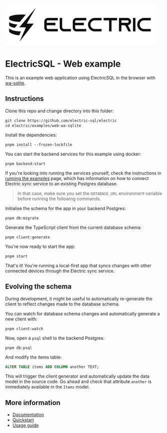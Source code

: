 <a href="https://electric-sql.com">
  <picture>
    <source media="(prefers-color-scheme: dark)"
        srcset="https://raw.githubusercontent.com/electric-sql/meta/main/identity/ElectricSQL-logo-light-trans.svg"
    />
    <source media="(prefers-color-scheme: light)"
        srcset="https://raw.githubusercontent.com/electric-sql/meta/main/identity/ElectricSQL-logo-black.svg"
    />
    <img alt="ElectricSQL logo"
        src="https://raw.githubusercontent.com/electric-sql/meta/main/identity/ElectricSQL-logo-black.svg"
    />
  </picture>
</a>

# ElectricSQL - Web example

This is an example web application using ElectricSQL in the browser with [wa-sqlite](https://github.com/rhashimoto/wa-sqlite).

## Instructions

Clone this repo and change directory into this folder:

```shell
git clone https://github.com/electric-sql/electric
cd electric/examples/web-wa-sqlite
```

Install the dependencies:

```shell
pnpm install --frozen-lockfile
```

You can start the backend services for this example using docker:

```shell
pnpm backend:start
```

If you're looking into running the services yourself, check the instructions in [running the examples](https://electric-sql.com/docs/examples/notes/running#running-your-own-postgres) page, which has information on how to connect Electric sync service to an existing Postgres database.

> In that case, make sure you set the `DATABASE_URL` environment variable before running the following commands.

Initialise the schema for the app in your backend Postgres:

```shell
pnpm db:migrate
```

Generate the TypeScript client from the current database schema:

```shell
pnpm client:generate
```

You're now ready to start the app:

```shell
pnpm start
```

That's it! You're running a local-first app that syncs changes with other connected devices through the Electric sync service.



## Evolving the schema

During development, it might be useful to automatically re-generate the client to reflect changes made to the database schema.

You can watch for database schema changes and automatically generate a new client with:

```shell
pnpm client:watch
```

Now, open a `psql` shell to the backend Postgres:

```shell
pnpm db:psql
```

And modify the items table:

```sql
ALTER TABLE items ADD COLUMN another TEXT;
```

This will trigger the client generator and automatically update the data model in the source code. Go ahead and check that attribute `another` is immediately available in the `Items` model.

## More information

- [Documentation](https://electric-sql.com/docs)
- [Quickstart](https://electric-sql.com/docs/quickstart)
- [Usage guide](https://electric-sql.com/docs/usage)
